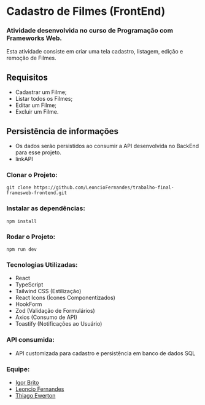 # Cadastro de Filmes (FrontEnd)

### Atividade desenvolvida no curso de Programação com Frameworks Web.

Esta atividade consiste em criar uma tela cadastro, listagem, edição e remoção de Filmes.

## Requisitos

- Cadastrar um Filme;
- Listar todos os Filmes;
- Editar um Filme;
- Excluir um Filme.

## Persistência de informações

- Os dados serão persistidos ao consumir a API desenvolvida no BackEnd para esse projeto.
- linkAPI

### Clonar o Projeto:
```
git clone https://github.com/LeoncioFernandes/trabalho-final-framesweb-frontend.git
```

### Instalar as dependências:

```
npm install
```

### Rodar o Projeto:

```
npm run dev
```

### Tecnologias Utilizadas:

- React
- TypeScript
- Tailwind CSS (Estilização)
- React Icons (Ícones Componentizados)
- HookForm
- Zod (Validação de Formulários)
- Axios (Consumo de API)
- Toastify (Notificações ao Usuário)

### API consumida:

- API customizada para cadastro e persistência em banco de dados SQL

### Equipe:

- [Igor Brito](https://github.com/IgorBrito02)
- [Leoncio Fernandes](https://github.com/LeoncioFernandes)
- [Thiago Ewerton](https://github.com/ThiagoEwer)
